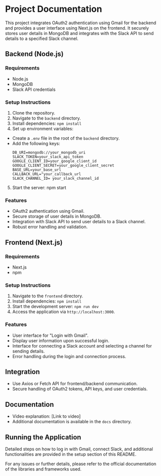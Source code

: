 # Project Documentation

This project integrates OAuth2 authentication using Gmail for the backend and provides a user interface using Next.js on the frontend. It securely stores user details in MongoDB and integrates with the Slack API to send details to a specified Slack channel.

## Backend (Node.js)

### Requirements

- Node.js
- MongoDB
- Slack API credentials

### Setup Instructions

1. Clone the repository.
2. Navigate to the `backend` directory.
3. Install dependencies: `npm install`
4. Set up environment variables:

- Create a `.env` file in the root of the `backend` directory.
- Add the following keys:
  ```
  DB_URI=mongodb://your_mongodb_uri
  SLACK_TOKEN=your_slack_api_token
  GOOGLE_CLIENT_ID=your_google_client_id
  GOOGLE_CLIENT_SECRET=your_google_client_secret
  BASE_URL=your_base_url
  CALLBACK_URL="your_callback_url
  SLACK_CHANNEL_ID= your_slack_channel_id
  ```

5. Start the server: npm start

### Features

- OAuth2 authentication using Gmail.
- Secure storage of user details in MongoDB.
- Integration with Slack API to send user details to a Slack channel.
- Robust error handling and validation.

## Frontend (Next.js)

### Requirements

- Next.js
- npm

### Setup Instructions

1. Navigate to the `frontend` directory.
2. Install dependencies: `npm install`
3. Start the development server: `npm run dev`
4. Access the application via `http://localhost:3000`.

### Features

- User interface for "Login with Gmail".
- Display user information upon successful login.
- Interface for connecting a Slack account and selecting a channel for sending details.
- Error handling during the login and connection process.

## Integration

- Use Axios or Fetch API for frontend/backend communication.
- Secure handling of OAuth2 tokens, API keys, and user credentials.

## Documentation

- Video explanation: [Link to video]
- Additional documentation is available in the `docs` directory.

## Running the Application

Detailed steps on how to log in with Gmail, connect Slack, and additional functionalities are provided in the setup section of this README.

For any issues or further details, please refer to the official documentation of the libraries and frameworks used.
